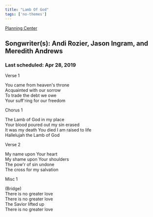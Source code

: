 ```yaml
---
title: "Lamb Of God"
tags: ['no-themes']
---
```


[Planning Center](https://services.planningcenteronline.com/songs/14617600)

## Songwriter(s): Andi Rozier, Jason Ingram, and Meredith Andrews
### Last scheduled: Apr 28, 2019          

Verse 1  
  
You came from heaven's throne  
Acquainted with our sorrow  
To trade the debt we owe  
Your suff'ring for our freedom  
  
Chorus 1  
  
The Lamb of God in my place  
Your blood poured out my sin erased  
It was my death You died I am raised to life  
Hallelujah the Lamb of God  
  
Verse 2  
  
My name upon Your heart  
My shame upon Your shoulders  
The pow'r of sin undone  
The cross for my salvation  
  
Misc 1  
  
(Bridge)  
There is no greater love  
There is no greater love  
The Savior lifted up  
There is no greater love
